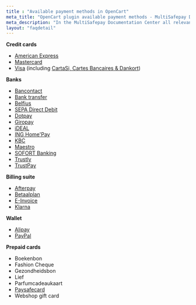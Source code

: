 ```yaml
---
title : "Available payment methods in OpenCart"
meta_title: "OpenCart plugin available payment methods - MultiSafepay Documentation Center"
meta_description: "In the MultiSafepay Documentation Center all relevant information regarding our Plugins and API. As well as Support pages for Payment Method, Tools and General Questions. You can also find the contact details of our Support Team and Integration Team."
layout: "faqdetail"
---
```

__Credit cards__

+ [American Express](/payment-methods/creditcards/)
+ [Mastercard](/payment-methods/creditcards/)
+ [Visa](/payment-methods/creditcards/) (including [CartaSi, Cartes Bancaires & Dankort](/payment-methods/branded-credit-cards/#cartasi-what-is-it))

__Banks__

+ [Bancontact](/payment-methods/bancontact/)
+ [Bank transfer](/payment-methods/bank-transfer/)
+ [Belfius](/payment-methods/belfius/)
+ [SEPA Direct Debit](/payment-methods/direct-debit/)
+ [Dotpay](/payment-methods/dotpay/)
+ [Giropay](/payment-methods/giropay/)
+ [iDEAL](/payment-methods/ideal/)
+ [ING Home'Pay](/payment-methods/ing-home-pay/)
+ [KBC](/payment-methods/kbc/)
+ [Maestro](/payment-methods/maestro/)
+ [SOFORT Banking](/payment-methods/sofort-banking/)
+ [Trustly](/payment-methods/trustly/)
+ [TrustPay](/payment-methods/trustpay/)

__Billing suite__

+ [Afterpay](/payment-methods/afterpay/)
+ [Betaalplan](/payment-methods/betaalplan/)
+ [E-Invoice](/payment-methods/e-invoicing/)
+ [Klarna](/payment-methods/klarna)

__Wallet__ 

+ [Alipay](/payment-methods/alipay/)
+ [PayPal](/payment-methods/paypal/)

__Prepaid cards__ 

+ Boekenbon
+ Fashion Cheque
+ Gezondheidsbon
+ Lief
+ Parfumcadeaukaart
+ [Paysafecard](/payment-methods/paysafecard/)
+ Webshop gift card
